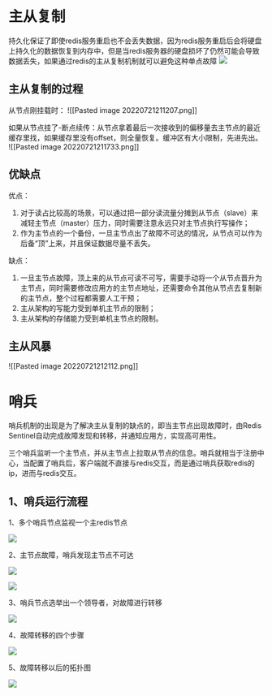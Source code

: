 # 主从复制
持久化保证了即使redis服务重启也不会丢失数据，因为redis服务重启后会将硬盘上持久化的数据恢复到内存中，但是当redis服务器的硬盘损坏了仍然可能会导致数据丢失，如果通过redis的主从复制机制就可以避免这种单点故障
![](https://oscimg.oschina.net/oscnet/c6f36330ebacb15acf4a74d7ada7d14c40e.jpg)

## 主从复制的过程
从节点刚挂载时：
![[Pasted image 20220721211207.png]]

如果从节点挂了-断点续传：从节点拿着最后一次接收到的偏移量去主节点的最近缓存里找，如果缓存里没有offset，则全量恢复。缓冲区有大小限制，先进先出。
![[Pasted image 20220721211733.png]]

## 优缺点
优点：
1.  对于读占比较高的场景，可以通过把一部分读流量分摊到从节点（slave）来减轻主节点（master）压力，同时需要注意永远只对主节点执行写操作；
2.  作为主节点的一个备份，一旦主节点出了故障不可达的情况，从节点可以作为后备“顶”上来，并且保证数据尽量不丢失。

缺点：
1.  一旦主节点故障，顶上来的从节点可读不可写，需要手动将一个从节点晋升为主节点，同时需要修改应用方的主节点地址，还需要命令其他从节点去复制新的主节点，整个过程都需要人工干预；
2.  主从架构的写能力受到单机主节点的限制；
3.  主从架构的存储能力受到单机主节点的限制。

## 主从风暴
![[Pasted image 20220721212112.png]]

# 哨兵

哨兵机制的出现是为了解决主从复制的缺点的，即当主节点出现故障时，由Redis Sentinel自动完成故障发现和转移，并通知应用方，实现高可用性。

三个哨兵监听一个主节点，并从主节点上拉取从节点的信息。哨兵就相当于注册中心，当配置了哨兵后，客户端就不直接与redis交互，而是通过哨兵获取redis的ip，进而与redis交互。

## 1、哨兵运行流程

1、多个哨兵节点监视一个主redis节点

![](https://oscimg.oschina.net/oscnet/e1f6464024a14674a394c0f5c5d0883247b.jpg)

2、主节点故障，哨兵发现主节点不可达

![](https://oscimg.oschina.net/oscnet/e317688af35ec897b91e4c5d9c0c3f04b54.jpg)

![](https://oscimg.oschina.net/oscnet/8ea09b34638da050519a85dc3db10112fe0.jpg)

3、哨兵节点选举出一个领导者，对故障进行转移

![](https://oscimg.oschina.net/oscnet/6a64707e913b9c16c7ebb726b4e3910b838.jpg)

4、故障转移的四个步骤

![](https://oscimg.oschina.net/oscnet/2aa83c4dfdd91817be4b7783e89639e9ca5.jpg)

5、故障转移以后的拓扑图

![](https://oscimg.oschina.net/oscnet/7834c9c9be9b782ec3e53a92bd77878bcd0.jpg)

